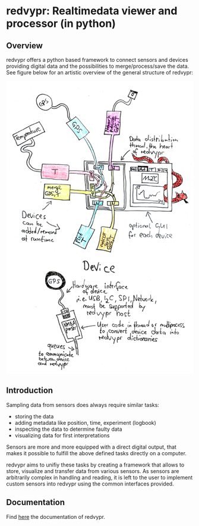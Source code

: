 redvypr: Realtimedata viewer and processor (in python)
======================================================

Overview
--------
redvypr offers a python based framework to connect sensors and devices providing digital data and the possibilities to merge/process/save the data. See figure below for an artistic overview of the general structure of redvypr:

![Artistic view of redvyprs general structure](doc/source/figures/redvypr_overview_merged_v01_small.png)

Introduction
------------

Sampling data from sensors does always require similar tasks:

- storing the data
- adding metadata like position, time, experiment (logbook)
- inspecting the data to determine faulty data
- visualizing data for first interpretations

Sensors are more and more equipped with a direct digital output, that
makes it possible to fulfill the above defined tasks directly on a
computer.

redvypr aims to unifiy these tasks by creating a framework that allows
to store, visualize and transfer data from various sensors. As sensors
are arbitrarily complex in handling and reading, it is left to the user
to implement custom sensors into redvypr using the common interfaces
provided.

Documentation
-------------
Find [here](https://redvypr.readthedocs.io) the documentation of redvypr.


